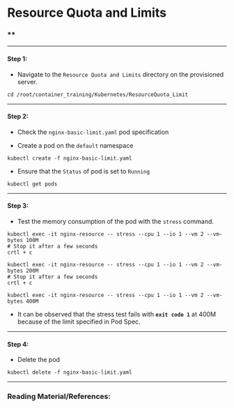 # **Resource Quota and Limits**


### **

-------

#### Step 1:

* Navigate to the `Resource Quota and Limits` directory on the provisioned server.

```commandline
cd /root/container_training/Kubernetes/ResourceQuota_Limit
```

-------

#### Step 2:

* Check the `nginx-basic-limit.yaml` pod specification

* Create a pod on the `default` namespace

```commandline
kubectl create -f nginx-basic-limit.yaml
```

* Ensure that the `Status` of pod is set to `Running`

```commandline
kubectl get pods
```

-------

#### Step 3:

* Test the memory consumption of the pod with the `stress` command.

```commandline
kubectl exec -it nginx-resource -- stress --cpu 1 --io 1 --vm 2 --vm-bytes 100M
# Stop it after a few seconds
crtl + c

kubectl exec -it nginx-resource -- stress --cpu 1 --io 1 --vm 2 --vm-bytes 200M
# Stop it after a few seconds
crtl + c

kubectl exec -it nginx-resource -- stress --cpu 1 --io 1 --vm 2 --vm-bytes 400M
```

* It can be observed that the stress test fails with **`exit code 1`** at 400M because of the limit specified in Pod Spec.

-------

#### Step 4:

* Delete the pod

```commandline
kubectl delete -f nginx-basic-limit.yaml
```

---------

### Reading Material/References:

